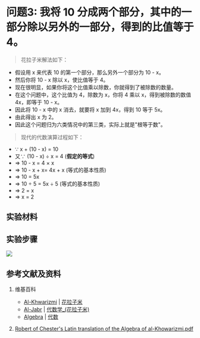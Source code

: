 # 问题3: 我将 10 分成两个部分，其中的一部分除以另外的一部分，得到的比值等于 4。

> 花拉子米解法如下：
>  
- 假设用 x 来代表 10 的第一个部分，那么另外一个部分为 10 - x。
- 然后你将 10 - x 除以 x，使比值等于 4。
- 现在很明显，如果你将这个比值乘以除数，你就得到了被除数的数量。 
- 在这个问题中，这个比值为 4，除数为 x，你将 4 乘以 x，得到被除数的数值 4x，即等于 10 - x。
- 因此将 10 - x 中的 x 消去，就要将 x 加到 4x，得到 10 等于 5x。 
- 由此得出 x 为 2。
- 因此这个问题归为六类情况中的第三类，实际上就是"根等于数"。

> 现代的代数演算过程如下：
>  
- ∵ x + (10 - x) = 10 
- 又∵ (10 - x) ÷ x = 4 	(**假定的等式**)
- => 10 - x = 4 × x 
- => 10 - x + x= 4x + x  (等式的基本性质)
- => 10 = 5x 
- => 10 ÷ 5 = 5x ÷ 5 (等式的基本性质)
- => 2 = x
- => x = 2

## 实验材料

## 实验步骤

![](/images/函数和极限/花拉子米的《代数学》中典型的推演实验/问题3/1a1.jpg)

## 参考文献及资料

1. 维基百科
	- [Al-Khwarizmi](https://en.wikipedia.org/wiki/Al-Khwarizmi) | [花拉子米](https://zh.wikipedia.org/wiki/花拉子米) 
	- [Al-Jabr](https://en.wikipedia.org/wiki/Al-Jabr) | [代数学_(花拉子米)](https://zh.wikipedia.org/wiki/代数学 (花拉子米)) 
	- [Algebra](https://en.wikipedia.org/wiki/Algebra) | [代数](https://zh.wikipedia.org/wiki/代数) 

2. [Robert of Chester's Latin translation of the Algebra of al-Khowarizmi.pdf](https://www.wilbourhall.org/pdfs/mbp/robertofchesters00khuw.pdf) 




